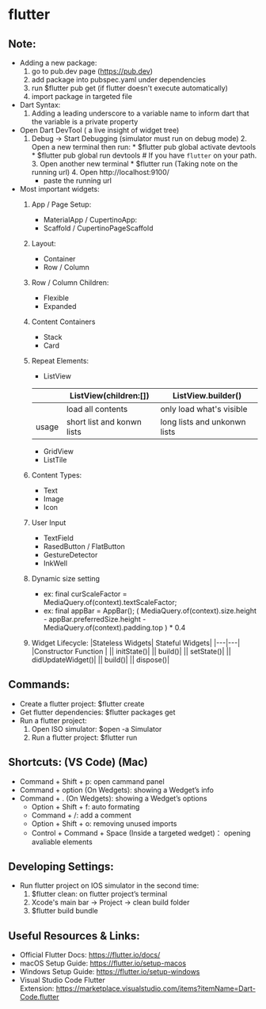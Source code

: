 # flutter

## Note:
  * Adding a new package:
    1. go to pub.dev page (https://pub.dev)
    2. add package into pubspec.yaml under dependencies   
    3. run $flutter pub get (if flutter doesn't execute automatically)
    4. import package in targeted file
  * Dart Syntax:
    1. Adding a leading underscore to a variable name to inform dart that the variable is a private property
  * Open Dart DevTool ( a live insight of widget tree)
    1. Debug -> Start Debugging (simulator must run on debug mode)
		2. Open a new terminal then run:
			  * $flutter pub global activate devtools
			  * $flutter pub global run devtools   # If you have `flutter` on your path.
		3. Open another new terminal
			  * $flutter run (Taking note on the running url)
		4. Open http://localhost:9100/
        * paste the running url 
  * Most important widgets: 
    1. App / Page Setup:
        * MaterialApp / CupertinoApp: 
        * Scaffold / CupertinoPageScaffold
    2. Layout:
        * Container
        * Row / Column
    3. Row / Column Children:
        * Flexible
        * Expanded
    4. Content Containers
        * Stack
        * Card
    5. Repeat Elements:
        * ListView

        ||  ListView(children:[]) |  ListView.builder()  |
        |---|---|---|
        ||   load all contents   |  only load what's visible |
        |usage| short list and konwn lists | long lists and unkonwn lists|


        * GridView
        * ListTile
    6. Content Types:
        * Text
        * Image
        * Icon
    7. User Input
        * TextField
        * RasedButton / FlatButton
        * GestureDetector
        * InkWell
    8. Dynamic size setting
        * ex: final curScaleFactor = MediaQuery.of(context).textScaleFactor;
        * ex: final appBar = AppBar();
            ( MediaQuery.of(context).size.height - appBar.preferredSize.height - MediaQuery.of(context).padding.top ) * 0.4
    9. Widget Lifecycle:
       |Stateless Widgets| Stateful Widgets|
       |---|---|
       |Constructor Function |
       || initState()|
       || build()|
       || setState()|
       || didUpdateWidget()|
       || build()|
       || dispose()|

## Commands: 
  * Create a flutter project: $flutter create <project name>
  * Get flutter dependencies: $flutter packages get
  * Run a flutter project:
    1. Open ISO simulator: $open -a Simulator
    2. Run a flutter project: $flutter run

## Shortcuts: (VS Code) (Mac)
  * Command + Shift + p: open cammand panel
  * Command + option (On Wedgets): showing a Wedget’s info
  * Command + . (On Wedgets): showing a Wedget’s options
	* Option + Shift + f: auto formating
	* Command + /: add a comment 
	* Option + Shift + o: removing unused imports
	* Control + Command + Space (Inside a targeted wedget)： opening avaliable elements

## Developing Settings:
  * Run flutter project on IOS simulator in the second time:
	  1. $flutter clean: on flutter project’s terminal
    2. Xcode's main bar -> Project -> clean build folder
	  3. $flutter build bundle
 
## Useful Resources & Links:
  * Official Flutter Docs: https://flutter.io/docs/
  * macOS Setup Guide: https://flutter.io/setup-macos
  * Windows Setup Guide: https://flutter.io/setup-windows
  * Visual Studio Code Flutter Extension: https://marketplace.visualstudio.com/items?itemName=Dart-Code.flutter
